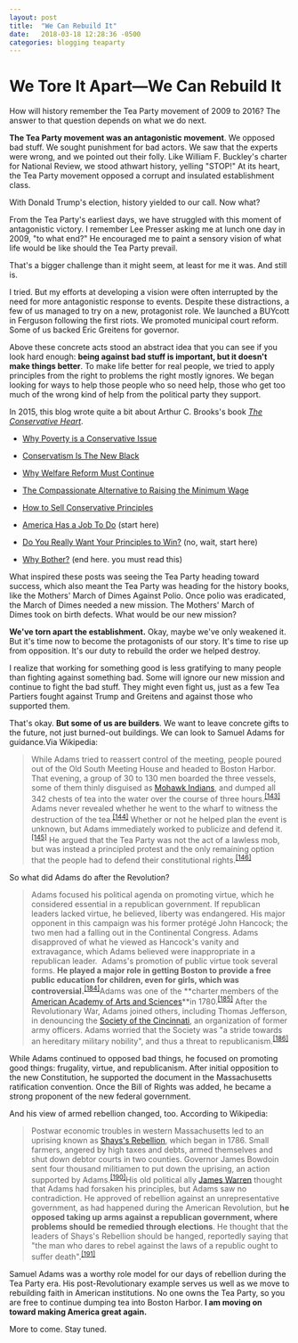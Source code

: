 ```yaml
---
layout: post
title:  "We Can Rebuild It"
date:   2018-03-18 12:28:36 -0500
categories: blogging teaparty
---
```

# We Tore It Apart—We Can Rebuild It

How will history remember the Tea Party movement of 2009 to 2016? The answer to that question depends on what we do next.

**The Tea Party movement was an antagonistic movement**. We opposed bad stuff. We sought punishment for bad actors. We saw that the experts were wrong, and we pointed out their folly. Like William F. Buckley's charter for National Review, we stood athwart history, yelling "STOP!" At its heart, the Tea Party movement opposed a corrupt and insulated establishment class.

With Donald Trump's election, history yielded to our call. Now what?

From the Tea Party's earliest days, we have struggled with this moment of antagonistic victory. I remember Lee Presser asking me at lunch one day in 2009, "to what end?" He encouraged me to paint a sensory vision of what life would be like should the Tea Party prevail.

That's a bigger challenge than it might seem, at least for me it was. And still is.

I tried. But my efforts at developing a vision were often interrupted by the need for more antagonistic response to events. Despite these distractions, a few of us managed to try on a new, protagonist role. We launched a BUYcott in Ferguson following the first riots. We promoted municipal court reform. Some of us backed Eric Greitens for governor.

Above these concrete acts stood an abstract idea that you can see if you look hard enough: **being against bad stuff is important, but it doesn't make things better**. To make life better for real people, we tried to apply principles from the right to problems the right mostly ignores. We began looking for ways to help those people who so need help, those who get too much of the wrong kind of help from the political party they support.

In 2015, this blog wrote quite a bit about Arthur C. Brooks's book [_The Conservative Heart_](http://amzn.to/2iANiGB).

* [Why Poverty is a Conservative Issue](http://hennessysview.com/2015/09/08/why-poverty-is-a-conservative-issue/)
* [Conservatism Is The New Black](http://hennessysview.com/2015/10/15/conservatism-is-the-new-black/)

* [Why Welfare Reform Must Continue](http://hennessysview.com/2015/09/09/why-welfare-reform-must-continue/)

* [The Compassionate Alternative to Raising the Minimum Wage](http://hennessysview.com/2015/08/12/we-can-do-better/)

* [How to Sell Conservative Principles](http://hennessysview.com/2015/08/11/how-to-sell-conservative-principles/)

* [America Has a Job To Do](http://hennessysview.com/2015/08/11/america-has-work-to-do/) (start here)

* [Do You Really Want Your Principles to Win?](http://hennessysview.com/2015/08/10/do-you-really-want-your-principles-to-win/) (no, wait, start here)

* [Why Bother?](http://hennessysview.com/2015/08/09/why-bother/) (end here. you must read this)

What inspired these posts was seeing the Tea Party heading toward success, which also meant the Tea Party was heading for the history books, like the Mothers' March of Dimes Against Polio. Once polio was eradicated, the March of Dimes needed a new mission. The Mothers' March of Dimes took on birth defects. What would be our new mission?

**We've torn apart the establishment.** Okay, maybe we've only weakened it. But it's time now to become the protagonists of our story. It's time to rise up from opposition. It's our duty to rebuild the order we helped destroy.

I realize that working for something good is less gratifying to many people than fighting against something bad. Some will ignore our new mission and continue to fight the bad stuff. They might even fight us, just as a few Tea Partiers fought against Trump and Greitens and against those who supported them.

That's okay. **But some of us are builders**. We want to leave concrete gifts to the future, not just burned-out buildings. We can look to Samuel Adams for guidance.Via Wikipedia:

> While Adams tried to reassert control of the meeting, people poured out of the Old South Meeting House and headed to Boston Harbor. That evening, a group of 30 to 130 men boarded the three vessels, some of them thinly disguised as [Mohawk Indians](https://en.wikipedia.org/wiki/Mohawk_nation "Mohawk nation"), and dumped all 342 chests of tea into the water over the course of three hours.<sup id="cite_ref-143" class="reference">[[143]](https://en.wikipedia.org/wiki/Samuel_Adams#cite_note-143)</sup> Adams never revealed whether he went to the wharf to witness the destruction of the tea.<sup id="cite_ref-144" class="reference">[[144]](https://en.wikipedia.org/wiki/Samuel_Adams#cite_note-144)</sup> Whether or not he helped plan the event is unknown, but Adams immediately worked to publicize and defend it.<sup id="cite_ref-145" class="reference">[[145]](https://en.wikipedia.org/wiki/Samuel_Adams#cite_note-145)</sup> He argued that the Tea Party was not the act of a lawless mob, but was instead a principled protest and the only remaining option that the people had to defend their constitutional rights.<sup id="cite_ref-146" class="reference">[[146]](https://en.wikipedia.org/wiki/Samuel_Adams#cite_note-146)</sup>

So what did Adams do after the Revolution?

> Adams focused his political agenda on promoting virtue, which he considered essential in a republican government. If republican leaders lacked virtue, he believed, liberty was endangered. His major opponent in this campaign was his former protégé John Hancock; the two men had a falling out in the Continental Congress. Adams disapproved of what he viewed as Hancock's vanity and extravagance, which Adams believed were inappropriate in a republican leader. <sup id="cite_ref-183" class="reference"></sup> Adams's promotion of public virtue took several forms. **He played a major role in getting Boston to provide a free public education for children, even for girls, which was controversial.**<sup id="cite_ref-184" class="reference">[[184]](https://en.wikipedia.org/wiki/Samuel_Adams#cite_note-184)</sup>Adams was one of the **charter members of the [American Academy of Arts and Sciences](https://en.wikipedia.org/wiki/American_Academy_of_Arts_and_Sciences "American Academy of Arts and Sciences")**in 1780.<sup id="cite_ref-AAAS_185-0" class="reference">[[185]](https://en.wikipedia.org/wiki/Samuel_Adams#cite_note-AAAS-185)</sup> After the Revolutionary War, Adams joined others, including Thomas Jefferson, in denouncing the [Society of the Cincinnati](https://en.wikipedia.org/wiki/Society_of_the_Cincinnati "Society of the Cincinnati"), an organization of former army officers. Adams worried that the Society was "a stride towards an hereditary military nobility", and thus a threat to republicanism.<sup id="cite_ref-186" class="reference">[[186]](https://en.wikipedia.org/wiki/Samuel_Adams#cite_note-186)</sup>

While Adams continued to opposed bad things, he focused on promoting good things: frugality, virtue, and republicanism. After initial opposition to the new Constitution, he supported the document in the Massachusetts ratification convention. Once the Bill of Rights was added, he became a strong proponent of the new federal government.

And his view of armed rebellion changed, too. According to Wikipedia:

> Postwar economic troubles in western Massachusetts led to an uprising known as [Shays's Rebellion](https://en.wikipedia.org/wiki/Shays%27s_Rebellion "Shays's Rebellion"), which began in 1786\. Small farmers, angered by high taxes and debts, armed themselves and shut down debtor courts in two counties. Governor James Bowdoin sent four thousand militiamen to put down the uprising, an action supported by Adams.<sup id="cite_ref-190" class="reference">[[190]](https://en.wikipedia.org/wiki/Samuel_Adams#cite_note-190)</sup>His old political ally [James Warren](https://en.wikipedia.org/wiki/James_Warren_(politician) "James Warren (politician)") thought that Adams had forsaken his principles, but Adams saw no contradiction. He approved of rebellion against an unrepresentative government, as had happened during the American Revolution, but **he opposed taking up arms against a republican government, where problems should be remedied through elections**. He thought that the leaders of Shays's Rebellion should be hanged, reportedly saying that "the man who dares to rebel against the laws of a republic ought to suffer death".<sup id="cite_ref-191" class="reference">[[191]](https://en.wikipedia.org/wiki/Samuel_Adams#cite_note-191)</sup>

Samuel Adams was a worthy role model for our days of rebellion during the Tea Party era. His post-Revolutionary example serves us well as we move to rebuilding faith in American institutions. No one owns the Tea Party, so you are free to continue dumping tea into Boston Harbor. **I am moving on toward making America great again.**

More to come. Stay tuned.